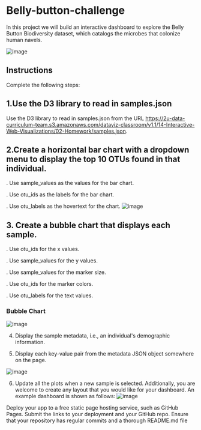 # Belly-button-challenge
In this project we will build an interactive dashboard to explore the Belly Button Biodiversity dataset, which catalogs the microbes that colonize human navels.


![image](https://user-images.githubusercontent.com/106934375/193156876-9fe0e763-4eea-40e2-99bb-d74b96d009f1.png)

## Instructions
Complete the following steps:

## 1.Use the D3 library to read in samples.json 

Use the D3 library to read in samples.json from the URL https://2u-data-curriculum-team.s3.amazonaws.com/dataviz-classroom/v1.1/14-Interactive-Web-Visualizations/02-Homework/samples.json.

## 2.Create a horizontal bar chart with a dropdown menu to display the top 10 OTUs found in that individual.

. Use sample_values as the values for the bar chart.

. Use otu_ids as the labels for the bar chart.

. Use otu_labels as the hovertext for the chart.
![image](https://user-images.githubusercontent.com/106934375/193156355-cf4e936e-bb63-44e0-91d8-f5e053f5f5ff.png)

## 3. Create a bubble chart that displays each sample.

. Use otu_ids for the x values.

. Use sample_values for the y values.

. Use sample_values for the marker size.

. Use otu_ids for the marker colors.

. Use otu_labels for the text values.

### Bubble Chart
![image](https://user-images.githubusercontent.com/106934375/193156428-4f36a28c-6fc4-4e35-84d7-33decd87fc99.png)


4. Display the sample metadata, i.e., an individual's demographic information.

5. Display each key-value pair from the metadata JSON object somewhere on the page.

![image](https://user-images.githubusercontent.com/106934375/193156453-4b1b9988-9067-41d0-9953-296aefb2b917.png)


6. Update all the plots when a new sample is selected. Additionally, you are welcome to create any layout that you would like for your dashboard. An example dashboard is shown as follows:
![image](https://user-images.githubusercontent.com/106934375/193156494-009570a5-b03f-4a37-b577-a66551d55c00.png)


Deploy your app to a free static page hosting service, such as GitHub Pages. Submit the links to your deployment and your GitHub repo. Ensure that your repository has regular commits and a thorough README.md file
